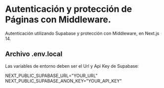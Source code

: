 # Autenticación y protección de Páginas con Middleware.

Autenticación utilizando Supabase y protección con Middleware, en Next.js 14.

## Archivo .env.local

Las variables de entorno deben ser el Url y Api Key de Supabase:

NEXT_PUBLIC_SUPABASE_URL="YOUR_URL"
</br>
NEXT_PUBLIC_SUPABASE_ANON_KEY="YOUR_API_KEY"
